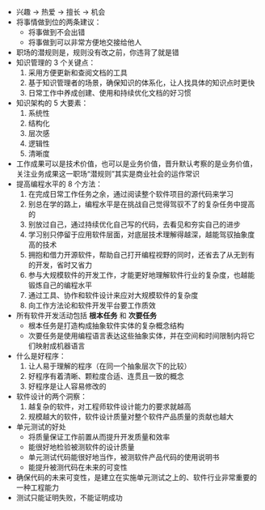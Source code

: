 - 兴趣 -> 热爱 -> 擅长 -> 机会
- 将事情做到位的两条建议：
  - 将事做到不会出错
  - 将事做到可以非常方便地交接给他人
- 职场的潜规则是，规则没有改之前，你违背了就是错
- 知识管理的 3 个关键点：
  1. 采用方便更新和查阅文档的工具
  2. 基于知识管理者的场景，确保知识的体系化，让人找具体的知识点时更快
  3. 日常工作中养成创建、使用和持续优化文档的好习惯
- 知识架构的 5 大要素：
  1. 系统性
  2. 结构化
  3. 层次感
  4. 逻辑性
  5. 清晰度
- 工作成果可以是技术价值，也可以是业务价值，晋升默认考察的是业务价值，关注业务成果这一职场“潜规则”其实是商业社会的运作常识
- 提高编程水平的 8 个方法：
  1. 在完成日常工作任务之余，通过阅读整个软件项目的源代码来学习
  2. 别总在学的路上，编程水平是在挑战自己觉得驾驭不了的复杂任务中提高的
  3. 别放过自己，通过持续优化自己写的代码，去看见和夯实自己的进步
  4. 学习别只停留于应用软件层面，对底层技术理解得越深，越能驾驭抽象度高的技术
  5. 拥抱和借力开源软件，帮助自己打开编程视野的同时，还省去了从无到有的开发，省时又省力
  6. 参与大规模软件的开发工作，才能更好地理解软件行业的复杂度，也越能锻炼自己的编程水平
  7. 通过工具、协作和软件设计来应对大规模软件的复杂度
  8. 向工作方法论和软件开发平台要工作质效
- 所有软件开发活动包括 **根本任务** 和 **次要任务**
  - 根本任务是打造构成抽象软件实体的复杂概念结构
  - 次要任务是使用编程语言表达这些抽象实体，并在空间和时间限制内将它们映射成机器语言
- 什么是好程序：
  1. 让人易于理解的程序（在同一个抽象层次下的比较）
  2. 好程序有着清晰、颗粒度合适、连贯且一致的概念
  3. 好程序是让人容易修改的
- 软件设计的两个洞察：
  1. 越复杂的软件，对工程师软件设计能力的要求就越高
  2. 规模越大的软件，软件设计质量对整个软件产品质量的贡献也越大
- 单元测试的好处
  - 将质量保证工作前置从而提升开发质量和效率
  - 能很好地检验被测软件的设计质量
  - 单元测试代码能很好地当作，被测软件产品代码的使用说明书
  - 能提升被测代码在未来的可变性
- 确保代码的未来可变性，是建立在实施单元测试之上的、软件行业非常重要的一种工程能力
- 测试只能证明失败，不能证明成功